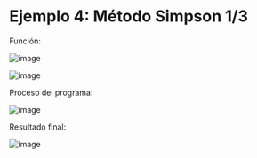 # Ejemplo 4: Método Simpson 1/3

Función:

![image](https://github.com/22030130/Numerical-Methods-/assets/147437999/873488a8-a7d5-42ed-9057-fcb13ad3ff1c)

![image](https://github.com/22030130/Numerical-Methods-/assets/147437999/cf157f1c-bb4c-405d-84b5-14c8aaa26886)

Proceso del programa:

![image](https://github.com/22030130/Numerical-Methods-/assets/147437999/a893533a-cb78-42a3-a9ae-45146bcb1bff)

Resultado final:

![image](https://github.com/22030130/Numerical-Methods-/assets/147437999/6dc2090f-ea7d-4faa-beb8-81c7951e1de2)



